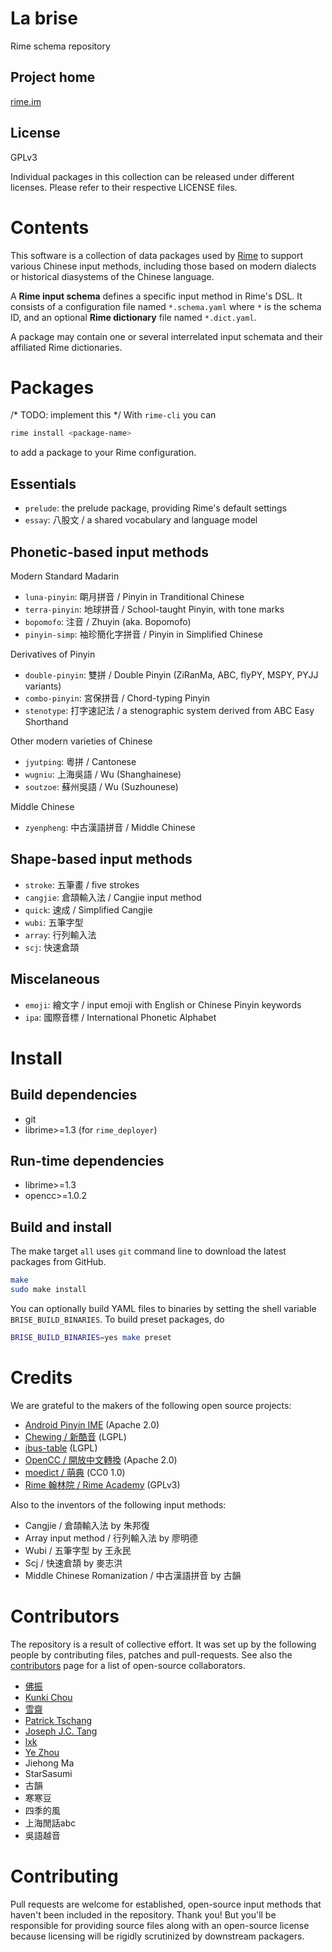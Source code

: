 <meta charset="UTF-8">

La brise
===
Rime schema repository

Project home
---
[rime.im](http://rime.im)

License
---
GPLv3

Individual packages in this collection can be released under different licenses.
Please refer to their respective LICENSE files.

Contents
===
This software is a collection of data packages used by [Rime](http://rime.im)
to support various Chinese input methods, including those based on modern
dialects or historical diasystems of the Chinese language.

A **Rime input schema** defines a specific input method in Rime's DSL.
It consists of a configuration file named `*.schema.yaml` where `*` is the
schema ID, and an optional **Rime dictionary** file named `*.dict.yaml`.

A package may contain one or several interrelated input schemata and their
affiliated Rime dictionaries.

Packages
===

/* TODO: implement this */ With `rime-cli` you can
```sh
rime install <package-name>
```
to add a package to your Rime configuration.

Essentials
---

  - `prelude`: the prelude package, providing Rime's default settings
  - `essay`: 八股文 / a shared vocabulary and language model

Phonetic-based input methods
---
Modern Standard Madarin

  - `luna-pinyin`: 朙月拼音 / Pinyin in Tranditional Chinese
  - `terra-pinyin`: 地球拼音 / School-taught Pinyin, with tone marks
  - `bopomofo`: 注音 / Zhuyin (aka. Bopomofo)
  - `pinyin-simp`: 袖珍簡化字拼音 / Pinyin in Simplified Chinese

Derivatives of Pinyin

  - `double-pinyin`: 雙拼 / Double Pinyin (ZiRanMa, ABC, flyPY, MSPY, PYJJ variants)
  - `combo-pinyin`: 宮保拼音 / Chord-typing Pinyin
  - `stenotype`: 打字速記法 / a stenographic system derived from ABC Easy Shorthand

Other modern varieties of Chinese

  - `jyutping`: 粵拼 / Cantonese
  - `wugniu`: 上海吳語 / Wu (Shanghainese)
  - `soutzoe`: 蘇州吳語 / Wu (Suzhounese)

Middle Chinese

  - `zyenpheng`: 中古漢語拼音 / Middle Chinese

Shape-based input methods
---

  - `stroke`: 五筆畫 / five strokes
  - `cangjie`: 倉頡輸入法 / Cangjie input method
  - `quick`: 速成 / Simplified Cangjie
  - `wubi`: 五筆字型
  - `array`: 行列輸入法
  - `scj`: 快速倉頡

Miscelaneous
---

  - `emoji`: 繪文字 / input emoji with English or Chinese Pinyin keywords
  - `ipa`: 國際音標 / International Phonetic Alphabet

Install
===

Build dependencies
---

- git
- librime>=1.3 (for `rime_deployer`)

Run-time dependencies
---

  - librime>=1.3
  - opencc>=1.0.2

Build and install
---

The make target `all` uses `git` command line to download the latest packages
from GitHub.

```sh
make
sudo make install
```

You can optionally build YAML files to binaries by setting the shell variable
`BRISE_BUILD_BINARIES`. To build preset packages, do

```sh
BRISE_BUILD_BINARIES=yes make preset
```

Credits
===
We are grateful to the makers of the following open source projects:

  - [Android Pinyin IME](https://source.android.com/) (Apache 2.0)
  - [Chewing / 新酷音](http://chewing.im/) (LGPL)
  - [ibus-table](https://github.com/acevery/ibus-table) (LGPL)
  - [OpenCC / 開放中文轉換](https://github.com/BYVoid/OpenCC) (Apache 2.0)
  - [moedict / 萌典](https://www.moedict.tw) (CC0 1.0)
  - [Rime 翰林院 / Rime Academy](https://github.com/rime-aca) (GPLv3)

Also to the inventors of the following input methods:

  - Cangjie / 倉頡輸入法 by 朱邦復
  - Array input method / 行列輸入法 by 廖明德
  - Wubi / 五筆字型 by 王永民
  - Scj / 快速倉頡 by 麥志洪
  - Middle Chinese Romanization / 中古漢語拼音 by 古韻

Contributors
===
The repository is a result of collective effort. It was set up by the following
people by contributing files, patches and pull-requests. See also the
[contributors](https://github.com/rime/brise/graphs/contributors) page for a
list of open-source collaborators.

  - [佛振](https://github.com/lotem)
  - [Kunki Chou](https://github.com/kunki)
  - [雪齋](https://github.com/LEOYoon-Tsaw)
  - [Patrick Tschang](https://github.com/Patricivs)
  - [Joseph J.C. Tang](https://github.com/jinntrance)
  - [lxk](http://101reset.com)
  - [Ye Zhou](https://github.com/zhouye)
  - Jiehong Ma
  - StarSasumi
  - 古韻
  - 寒寒豆
  - 四季的風
  - 上海閒話abc
  - 吳語越音

Contributing
===
Pull requests are welcome for established, open-source input methods that
haven't been included in the repository. Thank you!
But you'll be responsible for providing source files along with an open-source
license because licensing will be rigidly scrutinized by downstream packagers.
